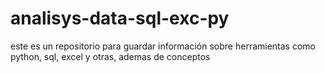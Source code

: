 # analisys-data-sql-exc-py
este es un repositorio para guardar información sobre herramientas como python, sql, excel y otras, ademas de conceptos
